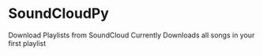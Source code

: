 # SoundCloudPy
Download Playlists from SoundCloud
Currently Downloads all songs in your first playlist
